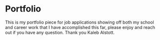 # Portfolio
This is my portfolio piece for job applications showing off both my school and career work that I have accomplished this far, please enjoy and reach out if you have any question. Thank you Kaleb Alstott.
